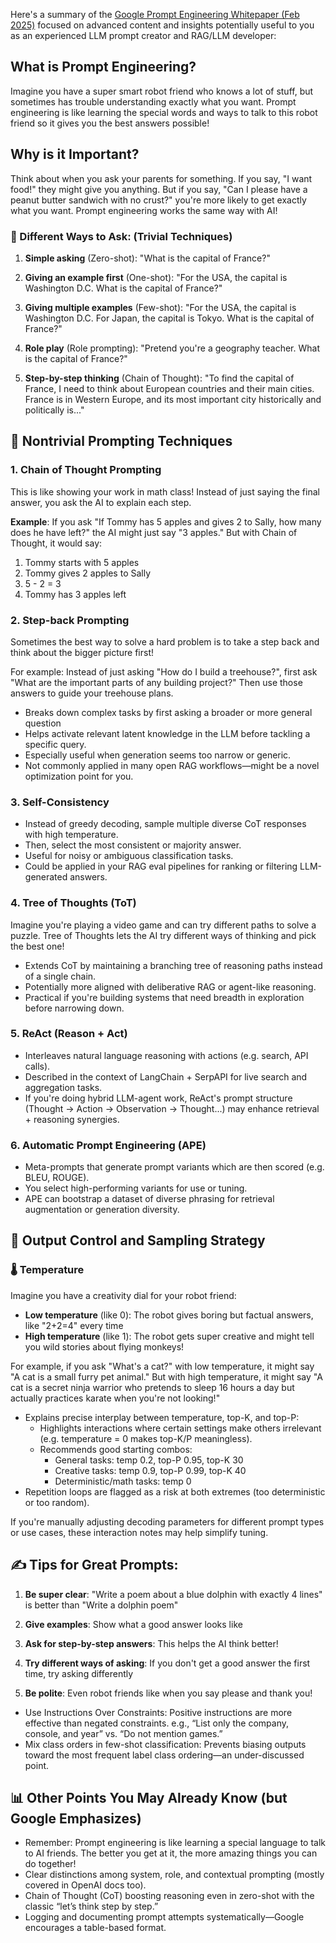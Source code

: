 Here's a summary of the [Google Prompt Engineering Whitepaper (Feb 2025)](https://www.kaggle.com/whitepaper-prompt-engineering) focused on advanced content and insights potentially useful to you as an experienced LLM prompt creator and RAG/LLM developer:

## What is Prompt Engineering?

Imagine you have a super smart robot friend who knows a lot of stuff, but sometimes has trouble understanding exactly what you want. Prompt engineering is like learning the special words and ways to talk to this robot friend so it gives you the best answers possible!

## Why is it Important?

Think about when you ask your parents for something. If you say, "I want food!" they might give you anything. But if you say, "Can I please have a peanut butter sandwich with no crust?" you're more likely to get exactly what you want. Prompt engineering works the same way with AI!


### 📝 Different Ways to Ask: (Trivial Techniques)

1. **Simple asking** (Zero-shot): "What is the capital of France?"
   
2. **Giving an example first** (One-shot): "For the USA, the capital is Washington D.C. What is the capital of France?"
   
3. **Giving multiple examples** (Few-shot): "For the USA, the capital is Washington D.C. For Japan, the capital is Tokyo. What is the capital of France?"
   
4. **Role play** (Role prompting): "Pretend you're a geography teacher. What is the capital of France?"
   
5. **Step-by-step thinking** (Chain of Thought): "To find the capital of France, I need to think about European countries and their main cities. France is in Western Europe, and its most important city historically and politically is..."


## 🔧 Nontrivial Prompting Techniques

### 1. Chain of Thought Prompting

This is like showing your work in math class! Instead of just saying the final answer, you ask the AI to explain each step.

**Example**: If you ask "If Tommy has 5 apples and gives 2 to Sally, how many does he have left?" the AI might just say "3 apples." But with Chain of Thought, it would say:
1. Tommy starts with 5 apples
2. Tommy gives 2 apples to Sally
3. 5 - 2 = 3
4. Tommy has 3 apples left


### 2. Step-back Prompting

Sometimes the best way to solve a hard problem is to take a step back and think about the bigger picture first!

For example: Instead of just asking "How do I build a treehouse?", first ask "What are the important parts of any building project?" Then use those answers to guide your treehouse plans.

- Breaks down complex tasks by first asking a broader or more general question
- Helps activate relevant latent knowledge in the LLM before tackling a specific query.
- Especially useful when generation seems too narrow or generic.
- Not commonly applied in many open RAG workflows—might be a novel optimization point for you.

### 3. Self-Consistency

- Instead of greedy decoding, sample multiple diverse CoT responses with high temperature.
- Then, select the most consistent or majority answer.
- Useful for noisy or ambiguous classification tasks.
- Could be applied in your RAG eval pipelines for ranking or filtering LLM-generated answers.

### 4. Tree of Thoughts (ToT)

Imagine you're playing a video game and can try different paths to solve a puzzle. Tree of Thoughts lets the AI try different ways of thinking and pick the best one!

- Extends CoT by maintaining a branching tree of reasoning paths instead of a single chain.
- Potentially more aligned with deliberative RAG or agent-like reasoning.
- Practical if you're building systems that need breadth in exploration before narrowing down.

### 5. ReAct (Reason + Act)
- Interleaves natural language reasoning with actions (e.g. search, API calls).
- Described in the context of LangChain + SerpAPI for live search and aggregation tasks.
- If you're doing hybrid LLM-agent work, ReAct's prompt structure (Thought → Action → Observation → Thought...) may enhance retrieval + reasoning synergies.

### 6. Automatic Prompt Engineering (APE)
- Meta-prompts that generate prompt variants which are then scored (e.g. BLEU, ROUGE).
- You select high-performing variants for use or tuning.
- APE can bootstrap a dataset of diverse phrasing for retrieval augmentation or generation diversity.

## 🧪 Output Control and Sampling Strategy

### 🌡️ Temperature

Imagine you have a creativity dial for your robot friend:
- **Low temperature** (like 0): The robot gives boring but factual answers, like "2+2=4" every time
- **High temperature** (like 1): The robot gets super creative and might tell you wild stories about flying monkeys!

For example, if you ask "What's a cat?" with low temperature, it might say "A cat is a small furry pet animal." But with high temperature, it might say "A cat is a secret ninja warrior who pretends to sleep 16 hours a day but actually practices karate when you're not looking!"

- Explains precise interplay between temperature, top-K, and top-P:
  - Highlights interactions where certain settings make others irrelevant (e.g. temperature = 0 makes top-K/P meaningless).
  - Recommends good starting combos:
    - General tasks: temp 0.2, top-P 0.95, top-K 30
    - Creative tasks: temp 0.9, top-P 0.99, top-K 40
    - Deterministic/math tasks: temp 0
- Repetition loops are flagged as a risk at both extremes (too deterministic or too random).

If you're manually adjusting decoding parameters for different prompt types or use cases, these interaction notes may help simplify tuning.

## ✍️ Tips for Great Prompts:

1. **Be super clear**: "Write a poem about a blue dolphin with exactly 4 lines" is better than "Write a dolphin poem"

2. **Give examples**: Show what a good answer looks like

3. **Ask for step-by-step answers**: This helps the AI think better!

4. **Try different ways of asking**: If you don't get a good answer the first time, try asking differently

5. **Be polite**: Even robot friends like when you say please and thank you!

- Use Instructions Over Constraints: Positive instructions are more effective than negated constraints. e.g., “List only the company, console, and year” vs. “Do not mention games.”
- Mix class orders in few-shot classification: Prevents biasing outputs toward the most frequent label class ordering—an under-discussed point.

## 📊 Other Points You May Already Know (but Google Emphasizes)
- Remember: Prompt engineering is like learning a special language to talk to AI friends. The better you get at it, the more amazing things you can do together!
- Clear distinctions among system, role, and contextual prompting (mostly covered in OpenAI docs too).
- Chain of Thought (CoT) boosting reasoning even in zero-shot with the classic “let’s think step by step.”
- Logging and documenting prompt attempts systematically—Google encourages a table-based format.

